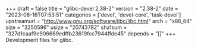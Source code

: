 +++
draft = false
title = "glibc-devel 2.38-2"
version = "2.38-2"
date = "2023-08-16T07:53:51"
categories = ['devel', 'devel-core', 'task-devel']
upstreamurl = "http://www.gnu.org/software/libc/libc.html"
arch = "x86_64"
size = "3250596"
usize = "20743782"
sha1sum = "327d1caaf9e906669edffb23619fcc7944ffde45"
depends = "[]"
+++
Development files for glibc.